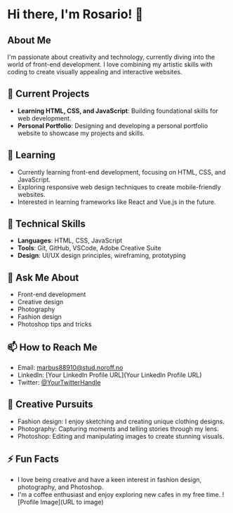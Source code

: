 # Hi there, I'm Rosario! 👋
## About Me
I'm passionate about creativity and technology, currently diving into the world of front-end development. I love combining my artistic skills with coding to create visually appealing and interactive websites.
## 🔭 Current Projects
- **Learning HTML, CSS, and JavaScript**: Building foundational skills for web development.
- **Personal Portfolio**: Designing and developing a personal portfolio website to showcase my projects and skills.
## 🌱 Learning
- Currently learning front-end development, focusing on HTML, CSS, and JavaScript.
- Exploring responsive web design techniques to create mobile-friendly websites.
- Interested in learning frameworks like React and Vue.js in the future.
## 💼 Technical Skills
- **Languages**: HTML, CSS, JavaScript
- **Tools**: Git, GitHub, VSCode, Adobe Creative Suite
- **Design**: UI/UX design principles, wireframing, prototyping
## 💬 Ask Me About
- Front-end development
- Creative design
- Photography
- Fashion design
- Photoshop tips and tricks
## 📫 How to Reach Me
- Email: [marbus88910@stud.noroff.no](mailto:marbus88910@stud.noroff.no)
- LinkedIn: [Your LinkedIn Profile URL](Your LinkedIn Profile URL)
- Twitter: [@YourTwitterHandle](https://twitter.com/YourTwitterHandle)
## 🎨 Creative Pursuits
- Fashion design: I enjoy sketching and creating unique clothing designs.
- Photography: Capturing moments and telling stories through my lens.
- Photoshop: Editing and manipulating images to create stunning visuals.
## ⚡ Fun Facts
- I love being creative and have a keen interest in fashion design, photography, and Photoshop.
- I'm a coffee enthusiast and enjoy exploring new cafes in my free time.
![Profile Image](URL to image) <!-- Replace URL to image with the actual image link if you want to include one -->
